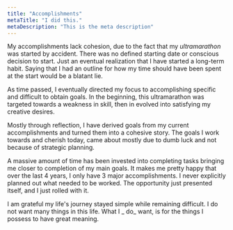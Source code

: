 ```yaml
---
title: "Accomplishments"
metaTitle: "I did this."
metaDescription: "This is the meta description"
---
```


My accomplishments lack cohesion, due to the fact that my _ultramarathon_ was started by accident. There was no defined
starting date or conscious decision to start. Just an eventual realization that I have started a long-term habit. Saying
that I had an outline for how my time should have been spent at the start would be a blatant lie.

As time passed, I eventually directed my focus to accomplishing specific and difficult to obtain goals. In the
beginning, this ultramarathon was targeted towards a weakness in skill, then in evolved into satisfying my creative
desires.

Mostly through reflection, I have derived goals from my current accomplishments and turned them into a cohesive story.
The goals I work towards and cherish today, came about mostly due to dumb luck and not because of strategic planning.

A massive amount of time has been invested into completing tasks bringing me closer to completion of my main goals. It
makes me pretty happy that over the last 4 years, I only have 3 major accomplishments. I never explicitly planned out
what needed to be worked. The opportunity just presented itself, and I just rolled with it.

I am grateful my life's journey stayed simple while remaining difficult. I do not want many things in this life. What I _
do_ want, is for the things I possess to have great meaning.
